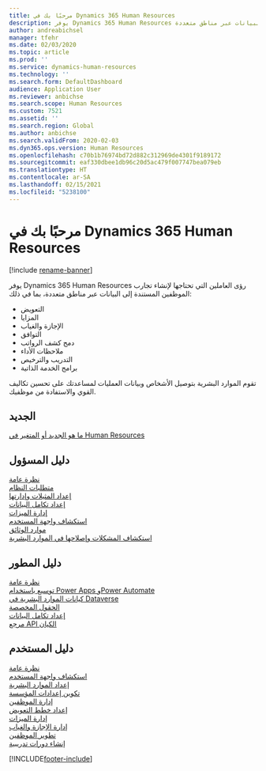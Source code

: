 ```yaml
---
title: مرحبًا بك في Dynamics 365 Human Resources
description: يوفر Dynamics 365 Human Resources رؤى العاملين التي تحتاجها لإنشاء تجارب الموظفين المستندة إلى البيانات عبر مناطق متعددة.
author: andreabichsel
manager: tfehr
ms.date: 02/03/2020
ms.topic: article
ms.prod: ''
ms.service: dynamics-human-resources
ms.technology: ''
ms.search.form: DefaultDashboard
audience: Application User
ms.reviewer: anbichse
ms.search.scope: Human Resources
ms.custom: 7521
ms.assetid: ''
ms.search.region: Global
ms.author: anbichse
ms.search.validFrom: 2020-02-03
ms.dyn365.ops.version: Human Resources
ms.openlocfilehash: c70b1b76974bd72d882c312969de4301f9189172
ms.sourcegitcommit: eaf330dbee1db96c20d5ac479f007747bea079eb
ms.translationtype: HT
ms.contentlocale: ar-SA
ms.lasthandoff: 02/15/2021
ms.locfileid: "5238100"
---
```

# <a name="welcome-to-dynamics-365-human-resources"></a>مرحبًا بك في Dynamics 365 Human Resources

[!include [rename-banner](~/includes/cc-data-platform-banner.md)]

يوفر Dynamics 365 Human Resources رؤى العاملين التي تحتاجها لإنشاء تجارب الموظفين المستندة إلى البيانات عبر مناطق متعددة، بما في ذلك:

- التعويض
- المزايا
- الإجازة والغياب
- التوافق
- دمج كشف الرواتب
- ملاحظات الأداء
- التدريب والترخيص
- برامج الخدمة الذاتية

تقوم الموارد البشرية بتوصيل الأشخاص وبيانات العمليات لمساعدتك على تحسين تكاليف القوي والاستفادة من موظفيك.

## <a name="whats-new"></a>الجديد

[ما هو الجديد أو المتغير في Human Resources](hr-admin-whats-new.md)

## <a name="administrator-guide"></a>دليل المسؤول

[نظرة عامة](hr-admin-overview.md)</br>
[متطلبات النظام](hr-admin-system-requirements.md)</br>
[إعداد المثيلات وإدارتها](hr-admin-setup-provision.md)</br>
[إعداد تكامل البيانات](hr-admin-integration-choose-technology.md)</br>
[إدارة الميزات](hr-admin-manage-features.md)</br>
[استكشاف واجهة المستخدم](../fin-ops-core/fin-ops/get-started/user-interface-elements.md?toc=/dynamics365/human-resources/toc.json)</br>
[موارد الوثائق](../fin-ops-core/fin-ops/get-started/help-overview.md?toc=/dynamics365/human-resources/toc.json)</br>
[استكشاف المشكلات وإصلاحها في الموارد البشرية](hr-admin-troubleshooting-support.md)</br>

## <a name="developer-guide"></a>دليل المطور

[نظرة عامة](hr-developer-overview.md)</br>
[توسيع باستخدام Power Apps وPower Automate](hr-developer-power-apps.md)</br>
[كيانات الموارد البشرية في Dataverse](hr-developer-entities.md)</br>
[الحقول المخصصة](hr-developer-custom-fields.md)</br>
[إعداد تكامل البيانات](hr-admin-integration-choose-technology.md)</br>
[مرجع API الكيان](hr-developer-api-authentication.md)

## <a name="user-guide"></a>دليل المستخدم

[نظرة عامة](hr-hrpro-overview.md)</br>
[استكشاف واجهة المستخدم](../fin-ops-core/fin-ops/get-started/user-interface-elements.md?toc=/dynamics365/human-resources/toc.json)</br>
[إعداد الموارد البشرية](hr-setup-parameters.md)</br>
[تكوين إعدادات المؤسسة](../fin-ops-core/fin-ops/organization-administration/organization-administration-home-page.md?toc=/dynamics365/human-resources/toc.json)</br>
[إدارة الموظفين](hr-personnel-departments-jobs-positions.md)</br>
[إعداد خطط التعويض](hr-compensation-overview.md)</br>
[إدارة الميزات](hr-benefits-management-overview.md)</br>
[إدارة الإجازة والغياب](hr-leave-and-absence-overview.md)</br>
[تطوير الموظفين](hr-develop-performance-management-overview.md)</br>
[إنشاء دورات تدريبية](hr-learning-courses.md)


[!INCLUDE[footer-include](../includes/footer-banner.md)]